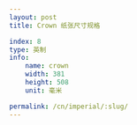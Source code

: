 ```yaml
---
layout: post
title: Crown 纸张尺寸规格

index: 8
type: 英制
info:
    name: crown
    width: 381
    height: 508
    unit: 毫米

permalink: /cn/imperial/:slug/
---
```




